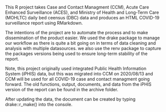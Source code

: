 This R project takes Case and Contact Managment (CCM), Acute Care Enhanced Surveillance (ACES), and Ministry of Health and Long-Term Care (MOHLTC) daily bed ceensus (DBC) data and produces an HTML COVID-19 surveillance report using RMarkdown.

The intentions of the project are to automate the process and to make dissemination of the product easier. We used the drake package to manage our workflow as there is quite a bit going on in terms of data cleaning and analysis with multiple datasources. we also use the renv package to capture the packages versions being used to ensure long-term stability of the report.

Note, this project originally used integrated Public Health Information System (iPHIS) data, but this was migrated into CCM on 2020/08/13 and CCM will be used for all COVID-19 case and contact managment going forward. The old functions, output, documents, and data from the iPHIS version of the report can be found in the archive folder.

After updating the data, the document can be created by typing drake::r_make() into the console.